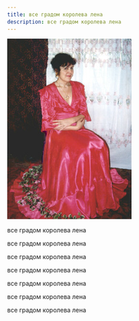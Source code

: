 ```yaml
---
title: все градом королева лена
description: все градом королева лена
---
```


![OUR QUEEN](https://raw.githubusercontent.com/Estrogen-Rocks/estrogen-rocks.github.io/master/assets/lena.jpg)

все градом королева лена

все градом королева лена

все градом королева лена

все градом королева лена

все градом королева лена

все градом королева лена

все градом королева лена

